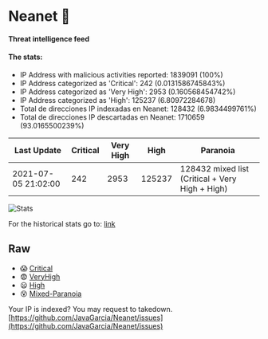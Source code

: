 # Neanet :hocho:
#### Threat intelligence feed
#### The stats:

- IP Address with malicious activities reported: 1839091 (100%)
- IP Address categorized as 'Critical':  242 (0.0131586745843%)
- IP Address categorized as 'Very High':  2953 (0.160568454742%)
- IP Address categorized as 'High':  125237 (6.80972284678)
- Total de direcciones IP indexadas en Neanet:  128432 (6.9834499761%)
- Total de direcciones IP descartadas en Neanet:  1710659 (93.0165500239%)

| Last Update | Critical | Very High | High | Paranoia |
| --- | --- | --- | --- | --- |
| 2021-07-05 21:02:00 | 242 | 2953 | 125237 | 128432 mixed list (Critical + Very High + High)|

![Stats](https://docs.google.com/spreadsheets/d/e/2PACX-1vSnaNMIXVabIpDJjufMlzH7poXnshF3mgd8Is1g9ytUEzVsP5my4Trn8f-xkoLLQ38xpL3HtmUexLo6/pubchart?oid=501124687&format=image)

For the historical stats go to: [link](/stats.csv)
## Raw
- :scream: [Critical](https://raw.githubusercontent.com/JavaGarcia/Neanet/master/blacklists/neanet_critical.txt)
- :fearful: [VeryHigh](https://raw.githubusercontent.com/JavaGarcia/Neanet/master/blacklists/neanet_veryHigh.txtt)
- :frowning: [High](https://raw.githubusercontent.com/JavaGarcia/Neanet/master/blacklists/neanet_high.txt)
- :dizzy_face: [Mixed-Paranoia](https://raw.githubusercontent.com/JavaGarcia/Neanet/master/blacklists/neanet_all.txt)


Your IP is indexed? You may request to takedown. [https://github.com/JavaGarcia/Neanet/issues](https://github.com/JavaGarcia/Neanet/issues)


















































































































































































































































































































































































































































































































































































































































































































































































































































































































































































































































































































































































































































































































































































































































































































































































































































































































































































































































































































































































































































































































































































































































































































































































































































































































































































































































































































































































































































































































































































































































































































































































































































































































































































































































































































































































































































































































































































































































































































































































































































































































































































































































































































































































































































































































































































































































































































































































































































































































































































































































































































































































































































































































































































































































































































































































































































































































































































































































































































































































































































































































































































































































































































































































































































































































































































































































































































































































































































































































































































































































































































































































































































































































































































































































































































































































































